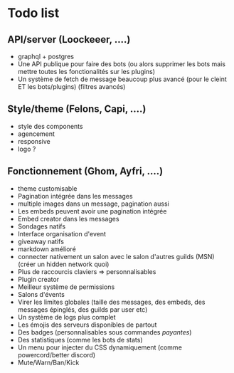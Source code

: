 # Todo list

## API/server (Loockeeer, ....)

- graphql + postgres
- Une API publique pour faire des bots (ou alors supprimer les bots mais mettre toutes les fonctionalités sur les plugins)
- Un système de fetch de message beaucoup plus avancé (pour le cleint ET les bots/plugins) (filtres avancés)

## Style/theme (Felons, Capi, ....)

- style des components
- agencement
- responsive
- logo ?

## Fonctionnement (Ghom, Ayfri, ....)

- theme customisable
- Pagination intégrée dans les messages
- multiple images dans un message, pagination aussi
- Les embeds peuvent avoir une pagination intégrée
- Embed creator dans les messages
- Sondages natifs
- Interface organisation d'event
- giveaway natifs
- markdown amélioré
- connecter nativement un salon avec le salon d'autres guilds (MSN) (créer un hidden network quoi)
- Plus de raccourcis claviers => personnalisables
- Plugin creator
- Meilleur système de permissions
- Salons d'évents
- Virer les limites globales (taille des messages, des embeds, des messages épinglés, des guilds par user etc)
- Un système de logs plus complet
- Les émojis des serveurs disponibles de partout
- Des badges (personnalisables sous commandes _payantes_)
- Des statistiques (comme les bots de stats)
- Un menu pour injecter du CSS dynamiquement (comme powercord/better discord)
- Mute/Warn/Ban/Kick
